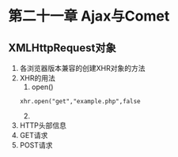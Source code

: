 # 第二十一章 Ajax与Comet

## XMLHttpRequest对象

1. 各浏览器版本兼容的创建XHR对象的方法
2. XHR的用法
    1. open()
    ```
    xhr.open("get","example.php",false
    ```
    2. 
3. HTTP头部信息
4. GET请求
5. POST请求
